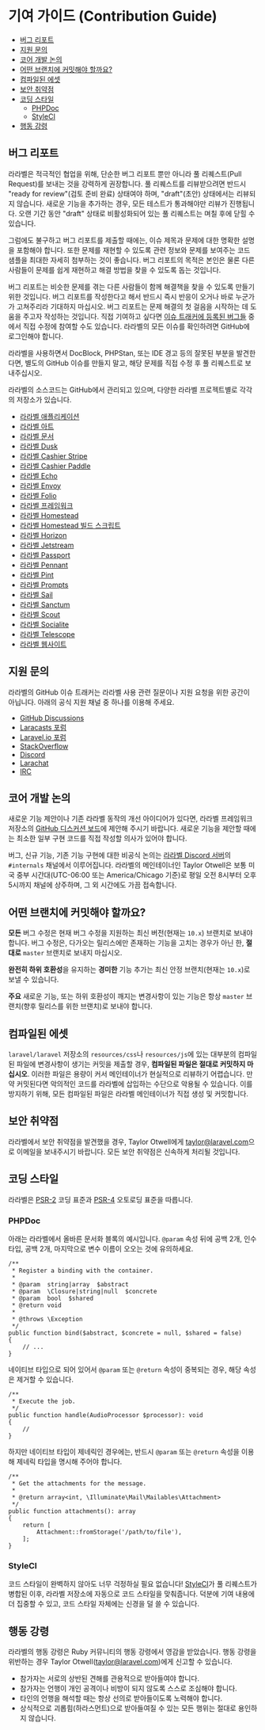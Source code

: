 # 기여 가이드 (Contribution Guide)

- [버그 리포트](#bug-reports)
- [지원 문의](#support-questions)
- [코어 개발 논의](#core-development-discussion)
- [어떤 브랜치에 커밋해야 할까요?](#which-branch)
- [컴파일된 에셋](#compiled-assets)
- [보안 취약점](#security-vulnerabilities)
- [코딩 스타일](#coding-style)
    - [PHPDoc](#phpdoc)
    - [StyleCI](#styleci)
- [행동 강령](#code-of-conduct)

<a name="bug-reports"></a>
## 버그 리포트

라라벨은 적극적인 협업을 위해, 단순한 버그 리포트 뿐만 아니라 풀 리퀘스트(Pull Request)를 보내는 것을 강력하게 권장합니다. 풀 리퀘스트를 리뷰받으려면 반드시 "ready for review"(검토 준비 완료) 상태여야 하며, "draft"(초안) 상태에서는 리뷰되지 않습니다. 새로운 기능을 추가하는 경우, 모든 테스트가 통과해야만 리뷰가 진행됩니다. 오랜 기간 동안 "draft" 상태로 비활성화되어 있는 풀 리퀘스트는 며칠 후에 닫힐 수 있습니다.

그럼에도 불구하고 버그 리포트를 제출할 때에는, 이슈 제목과 문제에 대한 명확한 설명을 포함해야 합니다. 또한 문제를 재현할 수 있도록 관련 정보와 문제를 보여주는 코드 샘플을 최대한 자세히 첨부하는 것이 좋습니다. 버그 리포트의 목적은 본인은 물론 다른 사람들이 문제를 쉽게 재현하고 해결 방법을 찾을 수 있도록 돕는 것입니다.

버그 리포트는 비슷한 문제를 겪는 다른 사람들이 함께 해결책을 찾을 수 있도록 만들기 위한 것입니다. 버그 리포트를 작성한다고 해서 반드시 즉시 반응이 오거나 바로 누군가가 고쳐주리라 기대하지 마십시오. 버그 리포트는 문제 해결의 첫 걸음을 시작하는 데 도움을 주고자 작성하는 것입니다. 직접 기여하고 싶다면 [이슈 트래커에 등록된 버그들](https://github.com/issues?q=is%3Aopen+is%3Aissue+label%3Abug+user%3Alaravel) 중에서 직접 수정에 참여할 수도 있습니다. 라라벨의 모든 이슈를 확인하려면 GitHub에 로그인해야 합니다.

라라벨을 사용하면서 DocBlock, PHPStan, 또는 IDE 경고 등의 잘못된 부분을 발견한다면, 별도의 GitHub 이슈를 만들지 말고, 해당 문제를 직접 수정 후 풀 리퀘스트로 보내주십시오.

라라벨의 소스코드는 GitHub에서 관리되고 있으며, 다양한 라라벨 프로젝트별로 각각의 저장소가 있습니다.

<div class="content-list" markdown="1">

- [라라벨 애플리케이션](https://github.com/laravel/laravel)
- [라라벨 아트](https://github.com/laravel/art)
- [라라벨 문서](https://github.com/laravel/docs)
- [라라벨 Dusk](https://github.com/laravel/dusk)
- [라라벨 Cashier Stripe](https://github.com/laravel/cashier)
- [라라벨 Cashier Paddle](https://github.com/laravel/cashier-paddle)
- [라라벨 Echo](https://github.com/laravel/echo)
- [라라벨 Envoy](https://github.com/laravel/envoy)
- [라라벨 Folio](https://github.com/laravel/folio)
- [라라벨 프레임워크](https://github.com/laravel/framework)
- [라라벨 Homestead](https://github.com/laravel/homestead)
- [라라벨 Homestead 빌드 스크립트](https://github.com/laravel/settler)
- [라라벨 Horizon](https://github.com/laravel/horizon)
- [라라벨 Jetstream](https://github.com/laravel/jetstream)
- [라라벨 Passport](https://github.com/laravel/passport)
- [라라벨 Pennant](https://github.com/laravel/pennant)
- [라라벨 Pint](https://github.com/laravel/pint)
- [라라벨 Prompts](https://github.com/laravel/prompts)
- [라라벨 Sail](https://github.com/laravel/sail)
- [라라벨 Sanctum](https://github.com/laravel/sanctum)
- [라라벨 Scout](https://github.com/laravel/scout)
- [라라벨 Socialite](https://github.com/laravel/socialite)
- [라라벨 Telescope](https://github.com/laravel/telescope)
- [라라벨 웹사이트](https://github.com/laravel/laravel.com-next)

</div>

<a name="support-questions"></a>
## 지원 문의

라라벨의 GitHub 이슈 트래커는 라라벨 사용 관련 질문이나 지원 요청을 위한 공간이 아닙니다. 아래의 공식 지원 채널 중 하나를 이용해 주세요.

<div class="content-list" markdown="1">

- [GitHub Discussions](https://github.com/laravel/framework/discussions)
- [Laracasts 포럼](https://laracasts.com/discuss)
- [Laravel.io 포럼](https://laravel.io/forum)
- [StackOverflow](https://stackoverflow.com/questions/tagged/laravel)
- [Discord](https://discord.gg/laravel)
- [Larachat](https://larachat.co)
- [IRC](https://web.libera.chat/?nick=artisan&channels=#laravel)

</div>

<a name="core-development-discussion"></a>
## 코어 개발 논의

새로운 기능 제안이나 기존 라라벨 동작의 개선 아이디어가 있다면, 라라벨 프레임워크 저장소의 [GitHub 디스커션 보드](https://github.com/laravel/framework/discussions)에 제안해 주시기 바랍니다. 새로운 기능을 제안할 때에는 최소한 일부 구현 코드를 직접 작성할 의사가 있어야 합니다.

버그, 신규 기능, 기존 기능 구현에 대한 비공식 논의는 [라라벨 Discord 서버](https://discord.gg/laravel)의 `#internals` 채널에서 이루어집니다. 라라벨의 메인테이너인 Taylor Otwell은 보통 미국 중부 시간대(UTC-06:00 또는 America/Chicago 기준)로 평일 오전 8시부터 오후 5시까지 채널에 상주하며, 그 외 시간에도 가끔 접속합니다.

<a name="which-branch"></a>
## 어떤 브랜치에 커밋해야 할까요?

**모든** 버그 수정은 현재 버그 수정을 지원하는 최신 버전(현재는 `10.x`) 브랜치로 보내야 합니다. 버그 수정은, 다가오는 릴리스에만 존재하는 기능을 고치는 경우가 아닌 한, **절대로** `master` 브랜치로 보내지 마십시오.

**완전히 하위 호환성**을 유지하는 **경미한** 기능 추가는 최신 안정 브랜치(현재는 `10.x`)로 보낼 수 있습니다.

**주요** 새로운 기능, 또는 하위 호환성이 깨지는 변경사항이 있는 기능은 항상 `master` 브랜치(향후 릴리스를 위한 브랜치)로 보내야 합니다.

<a name="compiled-assets"></a>
## 컴파일된 에셋

`laravel/laravel` 저장소의 `resources/css`나 `resources/js`에 있는 대부분의 컴파일된 파일에 변경사항이 생기는 커밋을 제출할 경우, **컴파일된 파일은 절대로 커밋하지 마십시오**. 이러한 파일은 용량이 커서 메인테이너가 현실적으로 리뷰하기 어렵습니다. 만약 커밋된다면 악의적인 코드를 라라벨에 삽입하는 수단으로 악용될 수 있습니다. 이를 방지하기 위해, 모든 컴파일된 파일은 라라벨 메인테이너가 직접 생성 및 커밋합니다.

<a name="security-vulnerabilities"></a>
## 보안 취약점

라라벨에서 보안 취약점을 발견했을 경우, Taylor Otwell에게 <a href="mailto:taylor@laravel.com">taylor@laravel.com</a>으로 이메일을 보내주시기 바랍니다. 모든 보안 취약점은 신속하게 처리될 것입니다.

<a name="coding-style"></a>
## 코딩 스타일

라라벨은 [PSR-2](https://github.com/php-fig/fig-standards/blob/master/accepted/PSR-2-coding-style-guide.md) 코딩 표준과 [PSR-4](https://github.com/php-fig/fig-standards/blob/master/accepted/PSR-4-autoloader.md) 오토로딩 표준을 따릅니다.

<a name="phpdoc"></a>
### PHPDoc

아래는 라라벨에서 올바른 문서화 블록의 예시입니다. `@param` 속성 뒤에 공백 2개, 인수 타입, 공백 2개, 마지막으로 변수 이름이 오오는 것에 유의하세요.

```
/**
 * Register a binding with the container.
 *
 * @param  string|array  $abstract
 * @param  \Closure|string|null  $concrete
 * @param  bool  $shared
 * @return void
 *
 * @throws \Exception
 */
public function bind($abstract, $concrete = null, $shared = false)
{
    // ...
}
```

네이티브 타입으로 되어 있어서 `@param` 또는 `@return` 속성이 중복되는 경우, 해당 속성은 제거할 수 있습니다.

```
/**
 * Execute the job.
 */
public function handle(AudioProcessor $processor): void
{
    //
}
```

하지만 네이티브 타입이 제네릭인 경우에는, 반드시 `@param` 또는 `@return` 속성을 이용해 제네릭 타입을 명시해 주어야 합니다.

```
/**
 * Get the attachments for the message.
 *
 * @return array<int, \Illuminate\Mail\Mailables\Attachment>
 */
public function attachments(): array
{
    return [
        Attachment::fromStorage('/path/to/file'),
    ];
}
```

<a name="styleci"></a>
### StyleCI

코드 스타일이 완벽하지 않아도 너무 걱정하실 필요 없습니다! [StyleCI](https://styleci.io/)가 풀 리퀘스트가 병합된 이후, 라라벨 저장소에 자동으로 코드 스타일을 맞춰줍니다. 덕분에 기여 내용에 더 집중할 수 있고, 코드 스타일 자체에는 신경을 덜 쓸 수 있습니다.

<a name="code-of-conduct"></a>
## 행동 강령

라라벨의 행동 강령은 Ruby 커뮤니티의 행동 강령에서 영감을 받았습니다. 행동 강령을 위반하는 경우 Taylor Otwell(taylor@laravel.com)에게 신고할 수 있습니다.

<div class="content-list" markdown="1">

- 참가자는 서로의 상반된 견해를 관용적으로 받아들여야 합니다.
- 참가자는 언행이 개인 공격이나 비방이 되지 않도록 스스로 조심해야 합니다.
- 타인의 언행을 해석할 때는 항상 선의로 받아들이도록 노력해야 합니다.
- 상식적으로 괴롭힘(하라스먼트)으로 받아들여질 수 있는 모든 행위는 절대로 용인하지 않습니다.

</div>
